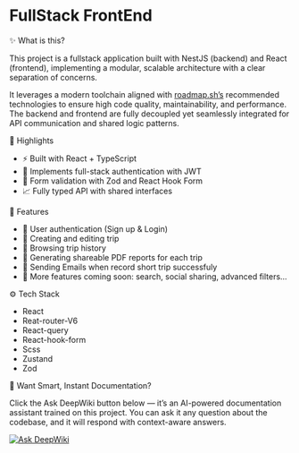 # FullStack FrontEnd

✨ What is this?

This project is a fullstack application built with NestJS (backend) and React (frontend), implementing a modular, scalable architecture with a clear separation of concerns.

It leverages a modern toolchain aligned with [roadmap.sh’s](https://roadmap.sh) recommended technologies to ensure high code quality, maintainability, and performance. The backend and frontend are fully decoupled yet seamlessly integrated for API communication and shared logic patterns.

🌟 Highlights

- ⚡ Built with React + TypeScript
- 🔄 Implements full-stack authentication with JWT
- 🧠 Form validation with Zod and React Hook Form
- 📈 Fully typed API with shared interfaces

🔋 Features

- 🔐 User authentication (Sign up & Login)
- 📝 Creating and editing trip
- 📖 Browsing trip history
- 📄 Generating shareable PDF reports for each trip
- 📮 Sending Emails when record short trip successfuly
- 🔧 More features coming soon: search, social sharing, advanced filters…

⚙️ Tech Stack

- React
- Reat-router-V6
- React-query
- React-hook-form
- Scss
- Zustand
- Zod

🧠 Want Smart, Instant Documentation?

Click the Ask DeepWiki button below — it’s an AI-powered documentation assistant trained on this project. You can ask it any question about the codebase, and it will respond with context-aware answers.

[![Ask DeepWiki](https://deepwiki.com/badge.svg)](https://deepwiki.com/aoda-zhang/fullStack-frontEnd)
